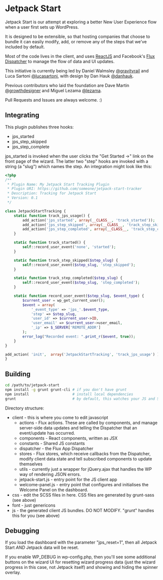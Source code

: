Jetpack Start
=============

Jetpack Start is our attempt at exploring a better New User Experience flow when a user first sets up WordPress.

It is designed to be extensible, so that hosting companies that choose to bundle it can easily modify, add, or remove any of the steps that we've included by default.

Most of the code lives in the client, and uses [ReactJS](https://github.com/facebook/react) and Facebook's [Flux Dispatcher](https://github.com/facebook/flux) to manage the flow of data and UI updates. 

This initiative is currently being led by Daniel Walmsley [@gravityrail](http://github.com/gravityrail) and Luca Sartoni [@lucasartoni](https://github.com/lucasartoni), with design by Dan Hauk [@danhauk](https://github.com/danhauk).

Previous contributors who laid the foundation are Dave Martin [@growthdesigner](http://github.com/growthdesigner) and Miguel Lezama [@lezama](http://github.com/lezama).

Pull Requests and Issues are always welcome. :)

## Integrating

This plugin publishes three hooks:
- jps_started
- jps_step_skipped
- jps_step_complete

jps_started is invoked when the user clicks the "Get Started ->" link on the front page of the wizard. The latter two "step" hooks are invoked with a string (a "slug") which names the step. An integration might look like this:

```php
<?php
/**
 * Plugin Name: My Jetpack Start Tracking Plugin
 * Plugin URI: https://github.com/someone/jetpack-start-tracker
 * Description: Tracking for Jetpack Start
 * Version: 0.1
 */

class JetpackStartTracking {
	static function track_jps_usage() {
		add_action('jps_started', array(__CLASS__, 'track_started'));
		add_action('jps_step_skipped', array(__CLASS__, 'track_step_skipped'));
		add_action('jps_step_completed', array(__CLASS__, 'track_step_completed'));
	}

	static function track_started() {
		self::record_user_event('none', 'started');
	}

	static function track_step_skipped($step_slug) {
		self::record_user_event($step_slug, 'step_skipped');
	}

	static function track_step_completed($step_slug) {
		self::record_user_event($step_slug, 'step_completed');
	}

	static function record_user_event($step_slug, $event_type) {
		$current_user = wp_get_current_user();
		$event = array(
			'_event_type' => 'jps_'.$event_type,
			'step' => $step_slug,
			'user_id' => $current_user->ID,
			'user_email' => $current_user->user_email,
			'_ip' => $_SERVER['REMOTE_ADDR']
		);
		error_log("Recorded event: ".print_r($event, true));
	}
}

add_action( 'init',  array('JetpackStartTracking', 'track_jps_usage') );
}
```

## Building

```bash
cd /path/to/jetpack-start
npm install -g grunt grunt-cli # if you don't have grunt
npm install                    # install local dependencies
grunt                          # by default, this watches your JS and SCSS files for changes and automatically rebuilds the client app
```

Directory structure:

- client - this is where you come to edit javascript
  - actions - Flux actions. These are called by components, and manage server-side data updates and telling the Dispatcher that an event/update has occurred.
  - components - React components, written as JSX
  - constants - Shared JS constants
  - dispatcher - the Flux App Dispatcher
  - stores - Flux stores, which receive callbacks from the Dispatcher, modify client data state and tell subscribed components to update themselves
  - utils - currently just a wrapper for jQuery.ajax that handles the WP way of rendering JSON errors.
  - jetpack-start.js - entry point for the JS client app
  - welcome-panel.js - entry point that configures and initialises the Welcome Panel on the dashboard.
- css - edit the SCSS files in here. CSS files are generated by grunt-sass (see above)
- font - just genericons
- js - the generated client JS bundles. DO NOT MODIFY. "grunt" handles this for you (see above)

## Debugging

If you load the dashboard with the parameter "jps_reset=1", then all Jetpack Start *AND* Jetpack data will be reset. 

If you enable WP_DEBUG in wp-config.php, then you'll see some additional buttons on the wizard UI for resetting wizard progress data (just the wizard progress in this case, not Jetpack itself) and showing and hiding the spinner overlay.
